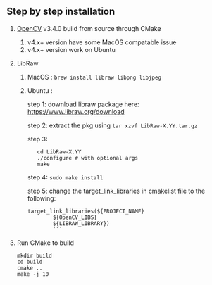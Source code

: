 
## Step by step installation

1. [OpenCV](git@github.com:opencv/opencv.git) v3.4.0 build from source through CMake
   1. v4.x+ version have some MacOS compatable issue
   2. v4.x+ version work on Ubuntu


2. LibRaw
   1. MacOS : `brew install libraw libpng libjpeg`
   2. Ubuntu : 
   
      step 1: download libraw package here: https://www.libraw.org/download
      
      step 2: extract the pkg using `tar xzvf LibRaw-X.YY.tar.gz`
      
      step 3: 
      ```shell
         cd LibRaw-X.YY
         ./configure # with optional args
         make
      ```
               
      step 4: `sudo make install`
      
      step 5: change the target_link_libraries in cmakelist file to the following:
      
      ```shell
      target_link_libraries(${PROJECT_NAME} 
              ${OpenCV_LIBS}
              ${LIBRAW_LIBRARY})
              ```

3. Run CMake to build
   ```shell
   mkdir build
   cd build
   cmake ..
   make -j 10
   ```
